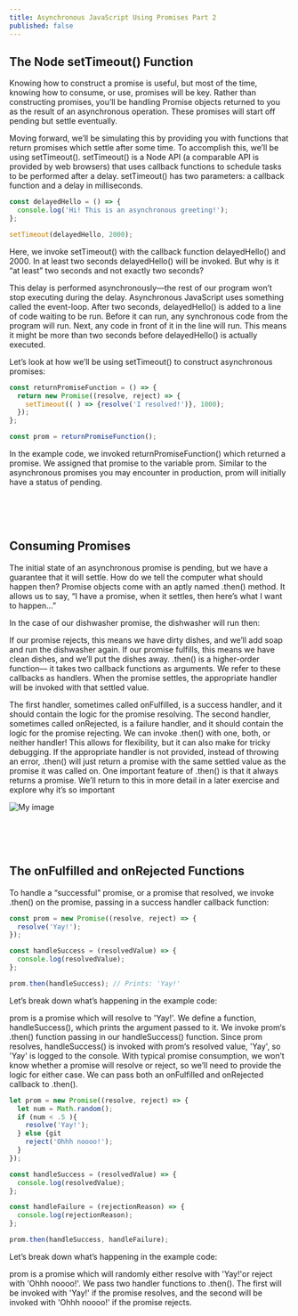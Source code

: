 ```yaml
---
title: Asynchronous JavaScript Using Promises Part 2
published: false
---
```


## The Node setTimeout() Function
Knowing how to construct a promise is useful, but most of the time, knowing how to consume, or use, promises will be key. Rather than constructing promises, you’ll be handling Promise objects returned to you as the result of an asynchronous operation. These promises will start off pending but settle eventually.

Moving forward, we’ll be simulating this by providing you with functions that return promises which settle after some time. To accomplish this, we’ll be using setTimeout(). setTimeout() is a Node API (a comparable API is provided by web browsers) that uses callback functions to schedule tasks to be performed after a delay. setTimeout() has two parameters: a callback function and a delay in milliseconds.

```javascript
const delayedHello = () => {
  console.log('Hi! This is an asynchronous greeting!');
};

setTimeout(delayedHello, 2000);
```

Here, we invoke setTimeout() with the callback function delayedHello() and 2000. In at least two seconds delayedHello() will be invoked. But why is it “at least” two seconds and not exactly two seconds?

This delay is performed asynchronously—the rest of our program won’t stop executing during the delay. Asynchronous JavaScript uses something called the event-loop. After two seconds, delayedHello() is added to a line of code waiting to be run. Before it can run, any synchronous code from the program will run. Next, any code in front of it in the line will run. This means it might be more than two seconds before delayedHello() is actually executed.

Let’s look at how we’ll be using setTimeout() to construct asynchronous promises:

```javascript
const returnPromiseFunction = () => {
  return new Promise((resolve, reject) => {
    setTimeout(( ) => {resolve('I resolved!')}, 1000);
  });
};

const prom = returnPromiseFunction();
```


In the example code, we invoked returnPromiseFunction() which returned a promise. We assigned that promise to the variable prom. Similar to the asynchronous promises you may encounter in production, prom will initially have a status of pending.




<br>
<br>
<br>




## Consuming Promises
The initial state of an asynchronous promise is pending, but we have a guarantee that it will settle. How do we tell the computer what should happen then? Promise objects come with an aptly named .then() method. It allows us to say, “I have a promise, when it settles, then here’s what I want to happen…”

In the case of our dishwasher promise, the dishwasher will run then:

If our promise rejects, this means we have dirty dishes, and we’ll add soap and run the dishwasher again.
If our promise fulfills, this means we have clean dishes, and we’ll put the dishes away.
.then() is a higher-order function— it takes two callback functions as arguments. We refer to these callbacks as handlers. When the promise settles, the appropriate handler will be invoked with that settled value.

The first handler, sometimes called onFulfilled, is a success handler, and it should contain the logic for the promise resolving.
The second handler, sometimes called onRejected, is a failure handler, and it should contain the logic for the promise rejecting.
We can invoke .then() with one, both, or neither handler! This allows for flexibility, but it can also make for tricky debugging. If the appropriate handler is not provided, instead of throwing an error, .then() will just return a promise with the same settled value as the promise it was called on. One important feature of .then() is that it always returns a promise. We’ll return to this in more detail in a later exercise and explore why it’s so important

![My image](https://media.steelkiwi.com/media/filer_public/fc/d9/fcd9648e-4984-40f5-8374-474ffd65ac62/c795fa8c-9384-4fa7-ae82-fbad5b5bd3f1.png)



<br>
<br>
<br>



## The onFulfilled and onRejected Functions
To handle a “successful” promise, or a promise that resolved, we invoke .then() on the promise, passing in a success handler callback function:


```javascript
const prom = new Promise((resolve, reject) => {
  resolve('Yay!');
});

const handleSuccess = (resolvedValue) => {
  console.log(resolvedValue);
};

prom.then(handleSuccess); // Prints: 'Yay!'
```


Let’s break down what’s happening in the example code:

prom is a promise which will resolve to 'Yay!'.
We define a function, handleSuccess(), which prints the argument passed to it.
We invoke prom‘s .then() function passing in our handleSuccess() function.
Since prom resolves, handleSuccess() is invoked with prom‘s resolved value, 'Yay', so 'Yay' is logged to the console.
With typical promise consumption, we won’t know whether a promise will resolve or reject, so we’ll need to provide the logic for either case. We can pass both an onFulfilled and onRejected callback to .then().

```javascript
let prom = new Promise((resolve, reject) => {
  let num = Math.random();
  if (num < .5 ){
    resolve('Yay!');
  } else {git 
    reject('Ohhh noooo!');
  }
});

const handleSuccess = (resolvedValue) => {
  console.log(resolvedValue);
};

const handleFailure = (rejectionReason) => {
  console.log(rejectionReason);
};

prom.then(handleSuccess, handleFailure);
```

Let’s break down what’s happening in the example code:

prom is a promise which will randomly either resolve with 'Yay!'or reject with 'Ohhh noooo!'.
We pass two handler functions to .then(). The first will be invoked with 'Yay!' if the promise resolves, and the second will be invoked with 'Ohhh noooo!' if the promise rejects.

